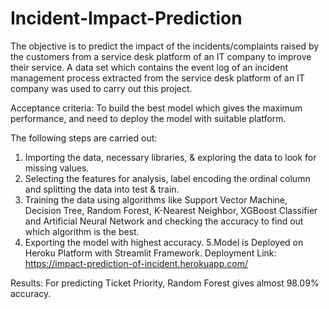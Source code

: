 # Incident-Impact-Prediction
The objective is to predict the impact of the incidents/complaints raised by the customers from a service desk platform of an IT company to improve their service. A data set which contains the event log of an incident management process extracted from the service desk platform of an IT company was used to carry out this project.

Acceptance criteria:
To build the best model which gives the maximum performance, and need to deploy the model with suitable platform.

The following steps are carried out:

1. Importing the data, necessary libraries, & exploring the data to look for missing values.
2. Selecting the features for analysis, label encoding the ordinal column and splitting the data into test & train.
3. Training the data using algorithms like Support Vector Machine, Decision Tree, Random Forest, K-Nearest Neighbor, XGBoost Classifier and Artificial Neural Network and    checking the accuracy to find out which algorithm is the best.
4. Exporting the model with highest accuracy.
5.Model is Deployed on Heroku Platform with Streamlit Framework.
  Deployment Link: https://impact-prediction-of-incident.herokuapp.com/


Results:
For predicting Ticket Priority, Random Forest gives almost 98.09% accuracy.  
